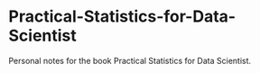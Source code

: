 # Practical-Statistics-for-Data-Scientist

Personal notes for the book Practical Statistics for Data Scientist.
